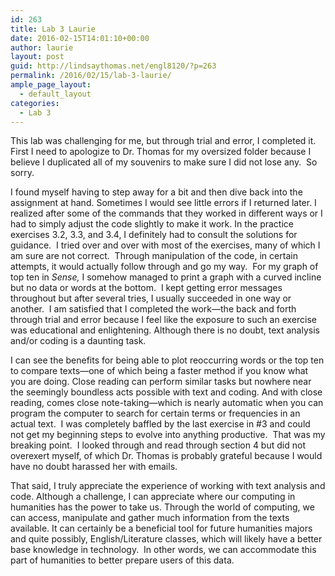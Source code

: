 ```yaml
---
id: 263
title: Lab 3 Laurie
date: 2016-02-15T14:01:10+00:00
author: laurie
layout: post
guid: http://lindsaythomas.net/engl8120/?p=263
permalink: /2016/02/15/lab-3-laurie/
ample_page_layout:
  - default_layout
categories:
  - Lab 3
---
```

This lab was challenging for me, but through trial and error, I completed it.  First I need to apologize to Dr. Thomas for my oversized folder because I believe I duplicated all of my souvenirs to make sure I did not lose any.  So sorry.

I found myself having to step away for a bit and then dive back into the assignment at hand. Sometimes I would see little errors if I returned later. I realized after some of the commands that they worked in different ways or I had to simply adjust the code slightly to make it work. In the practice exercises 3.2, 3.3, and 3.4, I definitely had to consult the solutions for guidance.  I tried over and over with most of the exercises, many of which I am sure are not correct.  Through manipulation of the code, in certain attempts, it would actually follow through and go my way.  For my graph of top ten in _Sense,_ I somehow managed to print a graph with a curved incline but no data or words at the bottom.  I kept getting error messages throughout but after several tries, I usually succeeded in one way or another.  I am satisfied that I completed the work—the back and forth through trial and error because I feel like the exposure to such an exercise was educational and enlightening. Although there is no doubt, text analysis and/or coding is a daunting task.

I can see the benefits for being able to plot reoccurring words or the top ten to compare texts—one of which being a faster method if you know what you are doing. Close reading can perform similar tasks but nowhere near the seemingly boundless acts possible with text and coding. And with close reading, comes close note-taking—which is nearly automatic when you can program the computer to search for certain terms or frequencies in an actual text.  I was completely baffled by the last exercise in #3 and could not get my beginning steps to evolve into anything productive.  That was my breaking point.  I looked through and read through section 4 but did not overexert myself, of which Dr. Thomas is probably grateful because I would have no doubt harassed her with emails.

That said, I truly appreciate the experience of working with text analysis and code. Although a challenge, I can appreciate where our computing in humanities has the power to take us. Through the world of computing, we can access, manipulate and gather much information from the texts available. It can certainly be a beneficial tool for future humanities majors and quite possibly, English/Literature classes, which will likely have a better base knowledge in technology.  In other words, we can accommodate this part of humanities to better prepare users of this data.

&nbsp;